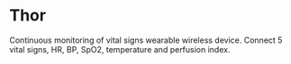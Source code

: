 # Thor

Continuous monitoring of vital signs wearable wireless device.
Connect 5 vital signs, HR, BP, SpO2, temperature and perfusion index. 
